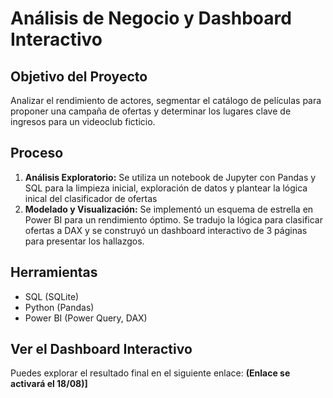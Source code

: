 # Análisis de Negocio y Dashboard Interactivo

## Objetivo del Proyecto
Analizar el rendimiento de actores, segmentar el catálogo de películas para proponer una campaña de ofertas y determinar los lugares clave de ingresos para un videoclub ficticio.

## Proceso
1.  **Análisis Exploratorio:** Se utiliza un notebook de Jupyter con Pandas y SQL para la limpieza inicial, exploración de datos y plantear la lógica inical del clasificador de ofertas
2.  **Modelado y Visualización:** Se implementó un esquema de estrella en Power BI para un rendimiento óptimo. Se tradujo la lógica para clasificar ofertas a  DAX y se construyó un dashboard interactivo de 3 páginas para presentar los hallazgos.

## Herramientas
* SQL (SQLite)
* Python (Pandas)
* Power BI (Power Query, DAX)

## Ver el Dashboard Interactivo
Puedes explorar el resultado final en el siguiente enlace:
**(Enlace se activará el 18/08)]**
